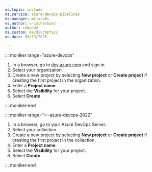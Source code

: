 ```yaml
---
ms.topic: include
ms.service: azure-devops-pipelines
ms.manager: mijacobs
ms.author: v-catherbund
author: cebundy
ms.custom: devdivchpfy22
ms.date: 03/19/2025

---
```


::: moniker range="azure-devops"

1. In a browser, go to [dev.azure.com](https://dev.azure.com) and sign in.
1. Select your organization.
1. Create a new project by selecting **New project** or **Create project** if creating the first project in the organization.
1. Enter a **Project name**.
1. Select the **Visibility** for your project.
1. Select **Create**.

::: moniker-end

::: moniker range="<=azure-devops-2022"

1. In a browser, go to your Azure DevOps Server.
1. Select your collection.
1. Create a new project by selecting **New project** or **Create project** if creating the first project in the collection.
1. Enter a **Project name**.
1. Select the **Visibility** for your project.
1. Select **Create**.

::: moniker-end

